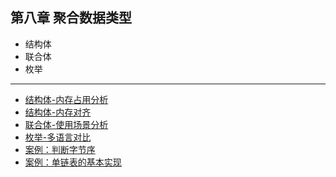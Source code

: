 ## 第八章 聚合数据类型

- 结构体
- 联合体
- 枚举

---

- [结构体-内存占用分析](Codes/basic_dev_codes/study_for_c/imooc/chapter8/01.struct.c)   
- [结构体-内存对齐](Codes/basic_dev_codes/study_for_c/imooc/chapter8/02.memory_align.c)
- [联合体-使用场景分析](Codes/basic_dev_codes/study_for_c/imooc/chapter8/03.union.c)
- [枚举-多语言对比](Codes/basic_dev_codes/study_for_c/imooc/chapter8/03.union.c)
- [案例：判断字节序](Codes/basic_dev_codes/study_for_c/imooc/chapter8/05.judge_bytes_order.c)
- [案例：单链表的基本实现](Codes/basic_dev_codes/study_for_c/imooc/chapter8/06.linked_list.c)